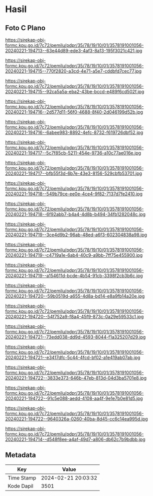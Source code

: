 # Hasil

## Foto C Plano

https://sirekap-obj-formc.kpu.go.id/7c72/pemilu/pdpr/35/78/19/10/01/3578191001056-20240221-194713--63e44d89-ede3-4af3-8a13-195f3021c421.jpg

https://sirekap-obj-formc.kpu.go.id/7c72/pemilu/pdpr/35/78/19/10/01/3578191001056-20240221-194715--770f2820-a3cd-4e71-a5e7-cddbfd7cec77.jpg

https://sirekap-obj-formc.kpu.go.id/7c72/pemilu/pdpr/35/78/19/10/01/3578191001056-20240221-194715--92ca5a5a-eba2-43be-bccd-e489f6cd502f.jpg

https://sirekap-obj-formc.kpu.go.id/7c72/pemilu/pdpr/35/78/19/10/01/3578191001056-20240221-194716--2d577d11-56f0-4688-8f40-2d046199d52b.jpg

https://sirekap-obj-formc.kpu.go.id/7c72/pemilu/pdpr/35/78/19/10/01/3578191001056-20240221-194716--6abee983-8892-4efc-8732-f619726dbf52.jpg

https://sirekap-obj-formc.kpu.go.id/7c72/pemilu/pdpr/35/78/19/10/01/3578191001056-20240221-194717--5c7f85cb-5211-454e-9736-a10c77ae016e.jpg

https://sirekap-obj-formc.kpu.go.id/7c72/pemilu/pdpr/35/78/19/10/01/3578191001056-20240221-194717--bfb55f3d-6b7e-43e3-8156-529cbfb53701.jpg

https://sirekap-obj-formc.kpu.go.id/7c72/pemilu/pdpr/35/78/19/10/01/3578191001056-20240221-194718--549b79ce-ee0e-4ce4-9f82-7137d7fe2410.jpg

https://sirekap-obj-formc.kpu.go.id/7c72/pemilu/pdpr/35/78/19/10/01/3578191001056-20240221-194718--6f92abb7-b4a4-4d8b-b494-34fb1282048c.jpg

https://sirekap-obj-formc.kpu.go.id/7c72/pemilu/pdpr/35/78/19/10/01/3578191001056-20240221-194719--3ce4d9b2-96ab-48ed-a6f3-602304838a98.jpg

https://sirekap-obj-formc.kpu.go.id/7c72/pemilu/pdpr/35/78/19/10/01/3578191001056-20240221-194719--c4719a1e-6ab4-40c9-a9bb-7ff75e455900.jpg

https://sirekap-obj-formc.kpu.go.id/7c72/pemilu/pdpr/35/78/19/10/01/3578191001056-20240221-194719--a154611d-bcde-4b54-91cb-3398f2cb3b6c.jpg

https://sirekap-obj-formc.kpu.go.id/7c72/pemilu/pdpr/35/78/19/10/01/3578191001056-20240221-194720--59b0519d-a655-4d8a-bd14-e8a9fb14a20e.jpg

https://sirekap-obj-formc.kpu.go.id/7c72/pemilu/pdpr/35/78/19/10/01/3578191001056-20240221-194720--54f752a9-f8a4-45f9-873c-0a29e59533c1.jpg

https://sirekap-obj-formc.kpu.go.id/7c72/pemilu/pdpr/35/78/19/10/01/3578191001056-20240221-194721--73edd038-dd9d-4593-8044-f1a325207d29.jpg

https://sirekap-obj-formc.kpu.go.id/7c72/pemilu/pdpr/35/78/19/10/01/3578191001056-20240221-194721--e3417dfc-5c44-4fcd-bf02-a1e419ab07ab.jpg

https://sirekap-obj-formc.kpu.go.id/7c72/pemilu/pdpr/35/78/19/10/01/3578191001056-20240221-194722--3833e373-646b-47eb-813d-04d3ba5701e8.jpg

https://sirekap-obj-formc.kpu.go.id/7c72/pemilu/pdpr/35/78/19/10/01/3578191001056-20240221-194722--91c5e088-aedd-4108-aa4f-9e1e7b0e81d5.jpg

https://sirekap-obj-formc.kpu.go.id/7c72/pemilu/pdpr/35/78/19/10/01/3578191001056-20240221-194722--9640326a-0260-40ba-8d45-cc6c14ea995d.jpg

https://sirekap-obj-formc.kpu.go.id/7c72/pemilu/pdpr/35/78/19/10/01/3578191001056-20240221-194714--d548f8ee-a4af-49d7-a806-db62c7b9bdbb.jpg


## Metadata

| Key        | Value               |
| ---------- | ------------------- |
| Time Stamp | 2024-02-21 20:03:32 |
| Kode Dapil | 3501                |




